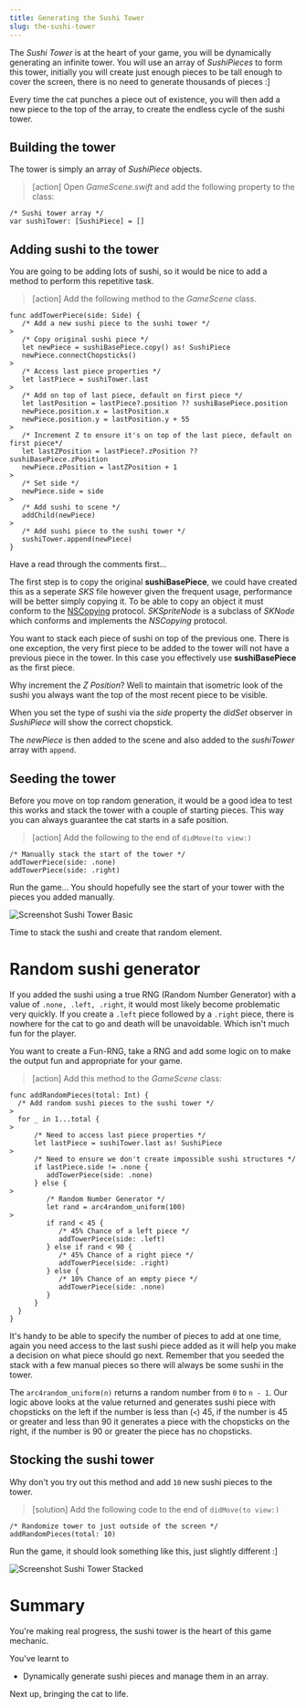 ```yaml
---
title: Generating the Sushi Tower
slug: the-sushi-tower
---
```


The *Sushi Tower* is at the heart of your game, you will be dynamically generating an infinite tower. You will use an
array of *SushiPieces* to form this tower, initially you will create just enough pieces to be tall enough to cover
the screen, there is no need to generate thousands of pieces :]  

Every time the cat punches a piece out of existence, you will then add a new piece to the top of the array, to create
the endless cycle of the sushi tower.

## Building the tower

The tower is simply an array of *SushiPiece* objects.

> [action]
> Open *GameScene.swift* and add the following property to the class:
>
```
/* Sushi tower array */
var sushiTower: [SushiPiece] = []
```
>

## Adding sushi to the tower

You are going to be adding lots of sushi, so it would be nice to add a method to perform this repetitive task.

> [action]
> Add the following method to the *GameScene* class.
>
```
func addTowerPiece(side: Side) {
   /* Add a new sushi piece to the sushi tower */
>   
   /* Copy original sushi piece */
   let newPiece = sushiBasePiece.copy() as! SushiPiece
   newPiece.connectChopsticks()
>   
   /* Access last piece properties */
   let lastPiece = sushiTower.last
>   
   /* Add on top of last piece, default on first piece */
   let lastPosition = lastPiece?.position ?? sushiBasePiece.position
   newPiece.position.x = lastPosition.x
   newPiece.position.y = lastPosition.y + 55
>   
   /* Increment Z to ensure it's on top of the last piece, default on first piece*/
   let lastZPosition = lastPiece?.zPosition ?? sushiBasePiece.zPosition
   newPiece.zPosition = lastZPosition + 1
>   
   /* Set side */
   newPiece.side = side
>   
   /* Add sushi to scene */
   addChild(newPiece)
>   
   /* Add sushi piece to the sushi tower */
   sushiTower.append(newPiece)
}
```
>

Have a read through the comments first...

The first step is to copy the original **sushiBasePiece**, we could have created this as a seperate *SKS* file however
given the frequent usage, performance will be better simply copying it. To be able to copy an object it must conform to the
[NSCopying](https://developer.apple.com/library/mac/documentation/Cocoa/Reference/Foundation/Protocols/NSCopying_Protocol/)
protocol. *SKSpriteNode* is a subclass of *SKNode* which conforms and implements the *NSCopying* protocol.

You want to stack each piece of sushi on top of the previous one. There is one exception, the very first piece to be
added to the tower will not have a previous piece in the tower.  In this case you effectively use **sushiBasePiece** as the
first piece.

Why increment the *Z Position*? Well to maintain that isometric look of the sushi you always want the top of the most recent
piece to be visible.

When you set the type of sushi via the *side* property the *didSet* observer in *SushiPiece* will show the correct
chopstick.

The *newPiece* is then added to the scene and also added to the *sushiTower* array with `append`.

## Seeding the tower

Before you move on top random generation, it would be a good idea to test this works and stack the tower with a couple of
starting pieces. This way you can always guarantee the cat starts in a safe position.

> [action]
> Add the following to the end of `didMove(to view:)`
>
```
/* Manually stack the start of the tower */
addTowerPiece(side: .none)
addTowerPiece(side: .right)
```
>

Run the game... You should hopefully see the start of your tower with the pieces you added manually.

![Screenshot Sushi Tower Basic](../Tutorial-Images/screenshot_sushi_tower_basic.png)

Time to stack the sushi and create that random element.

# Random sushi generator

If you added the sushi using a true RNG (Random Number Generator) with a value of `.none, .left, .right`, it would most
likely become problematic very quickly. If you create a `.left` piece followed by a `.right` piece, there is nowhere for
the cat to go and death will be unavoidable. Which isn't much fun for the player.

You want to create a Fun-RNG, take a RNG and add some logic on to make the output fun and appropriate for your game.

> [action]
> Add this method to the *GameScene* class:
>
```
func addRandomPieces(total: Int) {
  /* Add random sushi pieces to the sushi tower */
>
  for _ in 1...total {
>  
      /* Need to access last piece properties */
      let lastPiece = sushiTower.last as! SushiPiece
>      
      /* Need to ensure we don't create impossible sushi structures */
      if lastPiece.side != .none {
         addTowerPiece(side: .none)
      } else {
>      
         /* Random Number Generator */
         let rand = arc4random_uniform(100)
>          
         if rand < 45 {
            /* 45% Chance of a left piece */
            addTowerPiece(side: .left)
         } else if rand < 90 {
            /* 45% Chance of a right piece */
            addTowerPiece(side: .right)
         } else {
            /* 10% Chance of an empty piece */
            addTowerPiece(side: .none)
         }
      }
  }
}
```
>

It's handy to be able to specify the number of pieces to add at one time, again you need access to the last sushi
piece added as it will help you make a decision on what piece should go next. Remember that you seeded the stack with a few
manual pieces so there will always be some sushi in the tower.

The `arc4random_uniform(n)` returns a random number from `0` to `n - 1`. Our logic above looks at the value returned and
generates sushi piece with chopsticks on the left if the number is less than (`<`) 45, if the number is 45 or greater and
less than 90 it generates a piece with the chopsticks on the right, if the number is 90 or greater the piece has no
chopsticks.

## Stocking the sushi tower

Why don't you try out this method and add `10` new sushi pieces to the tower.

> [solution]
> Add the following code to the end of `didMove(to view:)`
>
```
/* Randomize tower to just outside of the screen */
addRandomPieces(total: 10)
```
>

Run the game, it should look something like this, just slightly different :]

![Screenshot Sushi Tower Stacked](../Tutorial-Images/screenshot_sushi_tower_stacked.png)

# Summary

You're making real progress, the sushi tower is the heart of this game mechanic.  

You've learnt to

- Dynamically generate sushi pieces and manage them in an array.  

Next up, bringing the cat to life.
